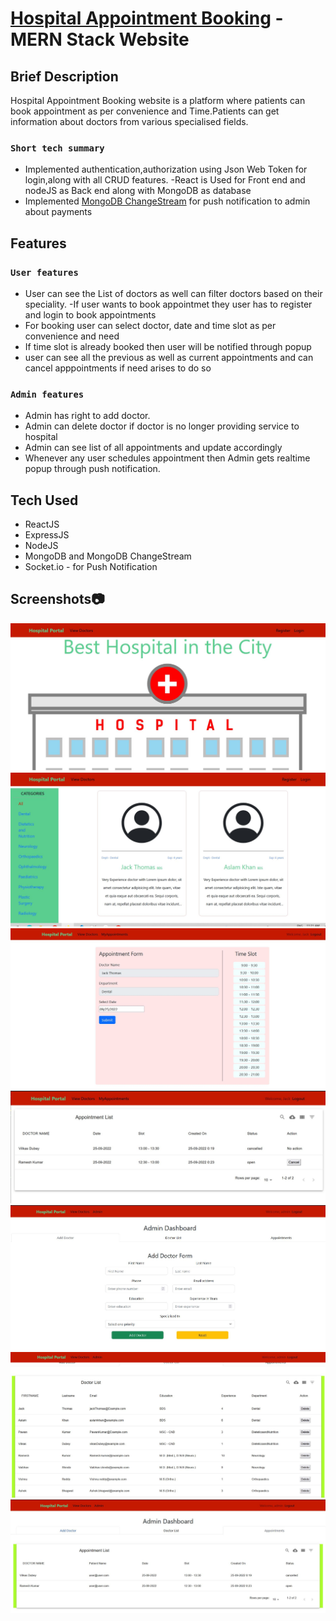 # [Hospital Appointment Booking](https://booking-vg.netlify.app/) - MERN Stack Website



## Brief Description

Hospital Appointment Booking website is a platform where patients can  book appointment as per  convenience and Time.Patients can get information about doctors from various specialised fields.

### `Short tech summary`
  - Implemented authentication,authorization using Json Web Token for login,along with all CRUD features.
  -React is Used for Front end and nodeJS as Back end along with MongoDB as database  
  - Implemented [MongoDB ChangeStream](https://www.mongodb.com/docs/manual/changeStreams) for push notification to admin about payments


## Features

### `User features`
  - User can see the List of doctors as well can filter doctors based on their speciality.
  -If user wants to book appointmet they user has to register and login to book appointments
  - For booking  user can select doctor, date and time slot as per convenience and need
  - If time slot is already booked then user will be notified through popup
  - user can see all the previous as well as current appointments and can cancel apppointments if need arises to do so
  
  
  
### `Admin features`
  - Admin has right to add doctor.
  - Admin can delete doctor if doctor is no longer providing service to hospital
  - Admin can see list of all appointments and update accordingly
  - Whenever any user schedules appointment then Admin gets realtime popup through push notification.
  
  
## Tech Used
  - ReactJS
  - ExpressJS
  - NodeJS
  - MongoDB and MongoDB ChangeStream
  - Socket.io - for Push Notification
  

## Screenshots📷
![Homepage](/ScreenShots/Homepage.JPG "Homepage")
![Doctor List](/ScreenShots/DoctorList.JPG "Doctor List")
![Appoinment Form](/ScreenShots/AppoinmentForm.JPG "Appoinment Form")
![Patient Appointment view](/ScreenShots/Patient-App-list.JPG "Patient Appointment view")
![Admin Add Doctor Form](/ScreenShots/Add-DoctorForm.JPG "Admin Add Doctor Form")
![Admin DoctorList](/ScreenShots/Admin-DoctorList.JPG "Admin DoctorList")
![Admin Appoinment View](/ScreenShots/Admin-PatientList.JPG "Admin Appoinment View")

